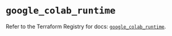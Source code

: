 # `google_colab_runtime`

Refer to the Terraform Registry for docs: [`google_colab_runtime`](https://registry.terraform.io/providers/hashicorp/google-beta/6.47.0/docs/resources/google_colab_runtime).
